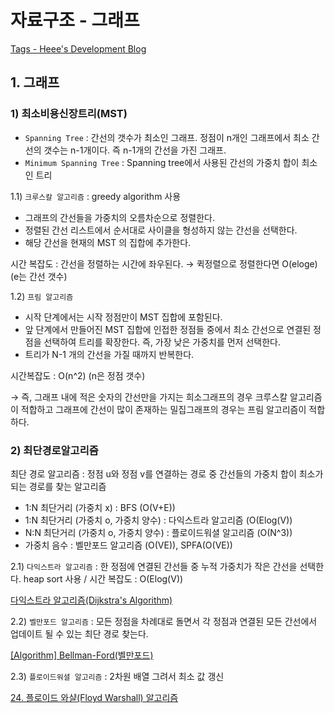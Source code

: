 # 자료구조 - 그래프

[Tags - Heee's Development Blog](https://gmlwjd9405.github.io/tags.html#algorithm)

## 1. 그래프

### 1) 최소비용신장트리(MST)

- `Spanning Tree` : 간선의 갯수가 최소인 그래프. 정점이 n개인 그래프에서 최소  간선의 갯수는 n-1개이다. 즉 n-1개의 간선을 가진 그래프.
- `Minimum Spanning Tree` : Spanning tree에서 사용된 간선의 가중치 합이 최소인 트리

1.1) `크루스칼 알고리즘` : greedy algorithm 사용 

- 그래프의 간선들을 가중치의 오름차순으로 정렬한다.
- 정렬된 간선 리스트에서 순서대로 사이클을 형성하지 않는 간선을 선택한다.
- 해당 간선을 현재의 MST 의 집합에 추가한다.

시간 복잡도 : 간선을 정렬하는 시간에 좌우된다. → 퀵정렬으로 정렬한다면 O(eloge) (e는 간선 갯수)

1.2) `프림 알고리즘`

- 시작 단계에서는 시작 정점만이 MST 집합에 포함된다.
- 앞 단계에서 만들어진 MST 집합에 인접한 정점들 중에서 최소 간선으로 연결된 정점을 선택하여 트리를 확장한다. 즉, 가장 낮은 가중치를 먼저 선택한다.
- 트리가 N-1 개의 간선을 가질 때까지 반복한다.

시간복잡도 : O(n^2) (n은 정점 갯수)

→ 즉, 그래프 내에 적은 숫자의 간선만을 가지는 희소그래프의 경우 크루스칼 알고리즘이 적합하고 그래프에 간선이 많이 존재하는 밀집그래프의 경우는 프림 알고리즘이 적합하다. 

### 2) 최단경로알고리즘

최단 경로 알고리즘 : 정점 u와 정점 v를 연결하는 경로 중 간선들의 가중치 합이 최소가 되는 경로를 찾는 알고리즘 

- 1:N 최단거리 (가중치 x) : BFS (O(V+E))
- 1:N 최단거리 (가중치 o, 가중치 양수) : 다익스트라 알고리즘 (O(Elog(V))
- N:N 최단거리 (가중치 o, 가중치 양수) : 플로이드워셜 알고리즘 (O(N^3))
- 가중치 음수 : 벨만포드 알고리즘 (O(VE)), SPFA(O(VE))

2.1) `다익스트라 알고리즘` : 한 정점에 연결된 간선들 중 누적 가중치가 작은 간선을 선택한다. heap sort 사용 / 시간 복잡도 : O(Elog(V))

[다익스트라 알고리즘(Dijkstra's Algorithm)](https://jason9319.tistory.com/307)

2.2) `벨만포드 알고리즘` : 모든 정점을 차례대로 돌면서 각 정점과 연결된 모든 간선에서 업데이트 될 수 있는 최단 경로 찾는다.

[[Algorithm] Bellman-Ford(벨만포드)](https://engkimbs.tistory.com/363)

2.3) `플로이드워셜 알고리즘` : 2차원 배열 그려서 최소 값 갱신 

[24. 플로이드 와샬(Floyd Warshall) 알고리즘](https://m.blog.naver.com/PostView.nhn?blogId=ndb796&logNo=221234427842&proxyReferer=https:%2F%2Fwww.google.com%2F)